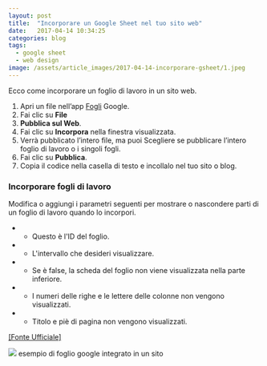 ```yaml
---
layout: post
title:  "Incorporare un Google Sheet nel tuo sito web"
date:   2017-04-14 10:34:25
categories: blog
tags:
  - google sheet
  - web design
image: /assets/article_images/2017-04-14-incorporare-gsheet/1.jpeg
---
```

Ecco come incorporare un foglio di lavoro in un sito web.

1.  Apri un file nell’app [Fogli](https://sheets.google.com/) Google.
1.  Fai clic su **File**
1.  **Pubblica sul Web**.
1.  Fai clic su **Incorpora** nella finestra visualizzata.
1.  Verrà pubblicato l’intero file, ma puoi Scegliere se pubblicare l’intero foglio
di lavoro o i singoli fogli.
1.  Fai clic su **Pubblica**.
1.  Copia il codice nella casella di testo e incollalo nel tuo sito o blog.

### Incorporare fogli di lavoro

Modifica o aggiungi i parametri seguenti per mostrare o nascondere parti di un
foglio di lavoro quando lo incorpori.

* - Questo è l'ID del foglio.
* - L'intervallo che desideri visualizzare.
* - Se è false, la scheda del foglio non viene visualizzata nella parte inferiore.
* - I numeri delle righe e le lettere delle colonne non vengono visualizzati.
* - Titolo e piè di pagina non vengono visualizzati.

[[Fonte Ufficiale]](https://support.google.com/docs/answer/37579?hl=it)

![](https://cdn-images-1.medium.com/max/1600/1*8zz61MpuYjDHyXP1imV0jQ.png)
<span class="figcaption_hack">esempio di foglio google integrato in un sito</span>
